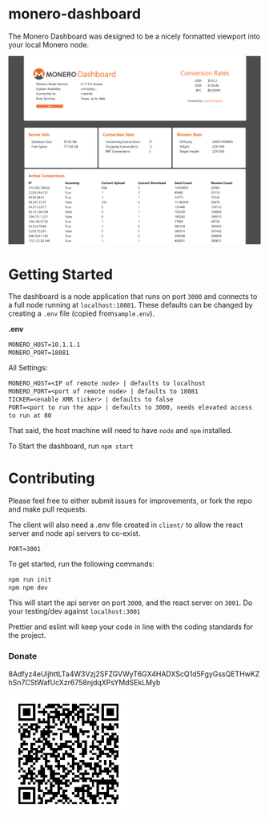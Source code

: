 # monero-dashboard

The Monero Dashboard was designed to be a nicely formatted viewport into your local Monero node.

![screenshot](readme_assets/screenshot.png)

# Getting Started

The dashboard is a node application that runs on port `3000` and connects to a full node running at `localhost:18081`. These defaults can be changed by creating a `.env` file (copied from`sample.env`).

**.env**

```
MONERO_HOST=10.1.1.1
MONERO_PORT=18081
```

All Settings:

```
MONERO_HOST=<IP of remote node> | defaults to localhost
MONERO_PORT=<port of remote node> | defaults to 18081
TICKER=<enable XMR ticker> | defaults to false
PORT=<port to run the app> | defaults to 3000, needs elevated access to run at 80
```

That said, the host machine will need to have `node` and `npm` installed.

To Start the dashboard, run `npm start`

# Contributing

Please feel free to either submit issues for improvements, or fork the repo and make pull requests.

The client will also need a .env file created in `client/` to allow the react server and node api servers to co-exist.

```
PORT=3001
```

To get started, run the following commands:

```
npm run init
npm npm dev
```

This will start the api server on port `3000`, and the react server on `3001`. Do your testing/dev against `localhost:3001`

Prettier and eslint will keep your code in line with the coding standards for the project.

### Donate

8Adfyz4eUijhttLTa4W3Vzj2SFZGVWyT6GX4HADXScQ1d5FgyGssQETHwKZhSn7CStWafUcXzr6758njdqXPsYMdSEkLMyb

![qr](client/src/qr.jpg)
